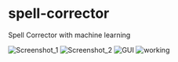 # spell-corrector
Spell Corrector with machine learning

![Screenshot_1](https://user-images.githubusercontent.com/54683786/134818899-1cca87a4-bcf8-4c82-a533-609ebb0d8a84.png)
![Screenshot_2](https://user-images.githubusercontent.com/54683786/134818953-8581ebdd-5c9a-46ef-ae2d-351a51df0142.png)
![GUI](https://user-images.githubusercontent.com/54683786/134818849-304d1302-e182-4455-9c1e-beca4dd8f2ca.png)
![working](https://user-images.githubusercontent.com/54683786/134818851-7d375c62-363d-4429-b3f5-7ebca4044c8c.png)
